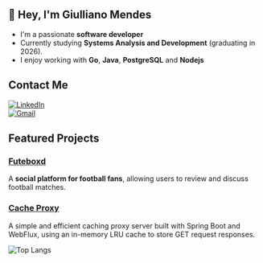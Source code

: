 ## 👋 Hey, I'm Giulliano Mendes

- I'm a passionate **software developer** 
- Currently studying **Systems Analysis and Development** (graduating in 2026).  
- I enjoy working with **Go**, **Java**, **PostgreSQL** and **Nodejs**

## Contact Me

[![LinkedIn](https://img.shields.io/badge/-LinkedIn-1C1C1C?logo=linkedin&logoColor=white)](https://www.linkedin.com/in/giulliano-mendes/)  
[![Gmail](https://img.shields.io/badge/-Email-1C1C1C?logo=gmail&logoColor=white)](mailto:giullianomendes033@gmail.com)

## Featured Projects

### [Futeboxd](https://github.com/MoDasby/futeboxd)
A **social platform for football fans**, allowing users to review and discuss football matches.  

### [Cache Proxy](https://github.com/MoDasby/cache-proxy)
A simple and efficient caching proxy server built with Spring Boot and WebFlux, using an in-memory LRU cache to store GET request responses.

![Top Langs](https://github-readme-stats.vercel.app/api/top-langs/?username=MoDasby&layout=compact&custom_title=Most%20used%20langs&theme=radical)
